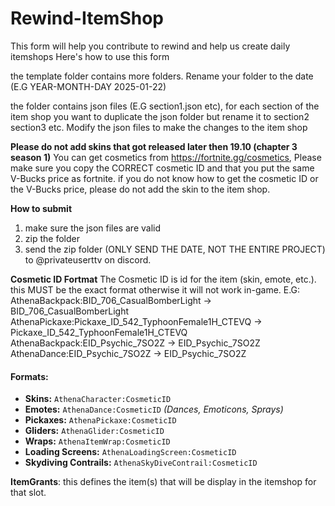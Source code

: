 # Rewind-ItemShop
This form will help you contribute to rewind and help us create daily itemshops
Here's how to use this form

the template folder contains more folders.
Rename your folder to the date (E.G YEAR-MONTH-DAY 2025-01-22)

the folder contains json files (E.G section1.json etc), for each section of the item shop you want to duplicate the json folder but rename it to section2 section3 etc.
Modify the json files to make the changes to the item shop

**Please do not add skins that got released later then 19.10 (chapter 3 season 1)**
You can get cosmetics from https://fortnite.gg/cosmetics, Please make sure you copy the CORRECT cosmetic ID and that you put the same V-Bucks price as fortnite.
if you do not know how to get the cosmetic ID or the V-Bucks price, please do not add the skin to the item shop.

**How to submit**
1. make sure the json files are valid
2. zip the folder
3. send the zip folder (ONLY SEND THE DATE, NOT THE ENTIRE PROJECT) to @privateuserttv on discord.

**Cosmetic ID Fortmat**
The Cosmetic ID is id for the item (skin, emote, etc.). this MUST be the exact format otherwise it will not work in-game.
E.G:
AthenaBackpack:BID_706_CasualBomberLight -> BID_706_CasualBomberLight
AthenaPickaxe:Pickaxe_ID_542_TyphoonFemale1H_CTEVQ -> Pickaxe_ID_542_TyphoonFemale1H_CTEVQ
AthenaBackpack:EID_Psychic_7SO2Z -> EID_Psychic_7SO2Z
AthenaDance:EID_Psychic_7SO2Z -> EID_Psychic_7SO2Z

#### Formats:
- **Skins:** `AthenaCharacter:CosmeticID`  
- **Emotes:** `AthenaDance:CosmeticID`  *(Dances, Emoticons, Sprays)*
- **Pickaxes:** `AthenaPickaxe:CosmeticID`  
- **Gliders:** `AthenaGlider:CosmeticID`  
- **Wraps:** `AthenaItemWrap:CosmeticID`  
- **Loading Screens:** `AthenaLoadingScreen:CosmeticID`  
- **Skydiving Contrails:** `AthenaSkyDiveContrail:CosmeticID` 

**ItemGrants**: this defines the item(s) that will be display in the itemshop for that slot.
